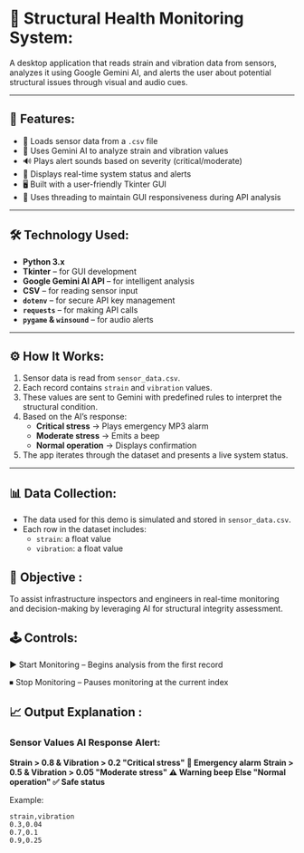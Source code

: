 # 🧠 Structural Health Monitoring System:

A desktop application that reads strain and vibration data from sensors, analyzes it using Google Gemini AI, and alerts the user about potential structural issues through visual and audio cues.

---

## 🚀 Features:

- 📂 Loads sensor data from a `.csv` file
- 🤖 Uses Gemini AI to analyze strain and vibration values
- 🔊 Plays alert sounds based on severity (critical/moderate)
- 💬 Displays real-time system status and alerts
- 🖥️ Built with a user-friendly Tkinter GUI
- 🧵 Uses threading to maintain GUI responsiveness during API analysis

---

## 🛠️ Technology Used:

- **Python 3.x**
- **Tkinter** – for GUI development
- **Google Gemini AI API** – for intelligent analysis
- **CSV** – for reading sensor input
- **`dotenv`** – for secure API key management
- **`requests`** – for making API calls
- **`pygame` & `winsound`** – for audio alerts

---

## ⚙️ How It Works:

1. Sensor data is read from `sensor_data.csv`.
2. Each record contains `strain` and `vibration` values.
3. These values are sent to Gemini with predefined rules to interpret the structural condition.
4. Based on the AI’s response:
   - **Critical stress** → Plays emergency MP3 alarm
   - **Moderate stress** → Emits a beep
   - **Normal operation** → Displays confirmation
5. The app iterates through the dataset and presents a live system status.

---

## 📊 Data Collection:

- The data used for this demo is simulated and stored in `sensor_data.csv`.
- Each row in the dataset includes:
  - `strain`: a float value
  - `vibration`: a float value
## 🎯 Objective : 
To assist infrastructure inspectors and engineers in real-time monitoring and decision-making by leveraging AI for structural integrity assessment.

## 🕹️ Controls:
▶ Start Monitoring – Begins analysis from the first record

⏹ Stop Monitoring – Pauses monitoring at the current index


## 📈 Output Explanation :
### Sensor Values	AI Response	Alert:
**Strain > 0.8 & Vibration > 0.2	"Critical stress"	🚨 Emergency alarm**
**Strain > 0.5 & Vibration > 0.05	"Moderate stress"	⚠️ Warning beep**
**Else	"Normal operation"	✅ Safe status**

Example:

```csv
strain,vibration
0.3,0.04
0.7,0.1
0.9,0.25

